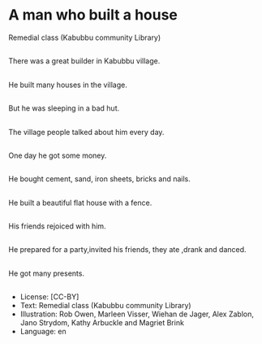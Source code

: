 # A man who built a house
Remedial class (Kabubbu community Library)

##
There was a great
builder in Kabubbu
village.

##
He built many houses in
the village.

##
But he was sleeping in a bad hut.

##
The village people talked about him every day.

##
One day he got some
money.

##
He bought cement, sand, iron sheets, bricks and nails.

##
He built a beautiful flat house with
a fence.

##
His friends rejoiced with
him.

##
He prepared for a party,invited his friends, they ate ,drank
and danced.

##
He got many presents.

##
* License: [CC-BY]
* Text: Remedial class (Kabubbu community Library)
* Illustration: Rob Owen, Marleen Visser, Wiehan de Jager, Alex Zablon, Jano Strydom, Kathy Arbuckle and Magriet Brink
* Language: en
